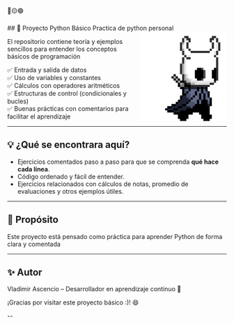 <div align="left">🔴🟡🟢</div>
<br>
## 🐍 Proyecto Python Básico
Practica de python personal

<picture>
  <img align="right" src="https://raw.githubusercontent.com/TanZng/TanZng/master/assets/hollor_knight3.gif?raw=true" width="200"/>
</picture>

El repositorio contiene teoría y ejemplos sencillos para entender los conceptos básicos de programación

✅ Entrada y salida de datos  
✅ Uso de variables y constantes  
✅ Cálculos con operadores aritméticos  
✅ Estructuras de control (condicionales y bucles)  
✅ Buenas prácticas con comentarios para facilitar el aprendizaje


---

## 💡 ¿Qué se encontrara aquí?

- Ejercicios comentados paso a paso para que se comprenda **qué hace cada línea**.
- Código ordenado y fácil de entender.
- Ejercicios relacionados con cálculos de notas, promedio de evaluaciones y otros ejemplos útiles.


---

## 🎯 Propósito

Este proyecto está pensado como práctica para aprender Python de forma clara y comentada


---

## ✨ Autor
Vladimir Ascencio – Desarrollador en aprendizaje continuo 🚀

¡Gracias por visitar este proyecto básico :)! 😄


--
